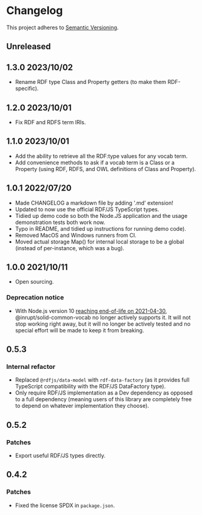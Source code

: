# Changelog

This project adheres to [Semantic Versioning](http://semver.org/spec/v2.0.0.html).

## Unreleased

## 1.3.0 2023/10/02

- Rename RDF type Class and Property getters (to make them RDF-specific).

## 1.2.0 2023/10/01

- Fix RDF and RDFS term IRIs.

## 1.1.0 2023/10/01

- Add the ability to retrieve all the RDF:type values for any vocab term.
- Add convenience methods to ask if a vocab term is a Class or a Property (using
  RDF, RDFS, and OWL definitions of Class and Property).

## 1.0.1 2022/07/20

- Made CHANGELOG a markdown file by adding '.md' extension!
- Updated to now use the official RDF/JS TypeScript types.
- Tidied up demo code so both the Node.JS application and the usage
  demonstration tests both work now.
- Typo in README, and tidied up instructions for running demo code).
- Removed MacOS and Windows runners from CI.
- Moved actual storage Map() for internal local storage to be a global (instead
  of per-instance, which was a bug).

## 1.0.0 2021/10/11

- Open sourcing.

### Deprecation notice

- With Node.js version 10 [reaching end-of-life on
  2021-04-30](https://github.com/nodejs/Release),
  @inrupt/solid-common-vocab no longer actively supports it. It will not
  stop working right away, but it will no longer be actively tested and no
  special effort will be made to keep it from breaking.

## 0.5.3

### Internal refactor

- Replaced `@rdfjs/data-model` with `rdf-data-factory` (as it provides full
TypeScript compatibility with the RDF/JS DataFactory type).
- Only require RDF/JS implementation as a Dev dependency as opposed to a full
dependency (meaning users of this library are completely free to depend on
whatever implementation they choose).

## 0.5.2

### Patches

- Export useful RDF/JS types directly.

## 0.4.2

### Patches

- Fixed the license SPDX in `package.json`.